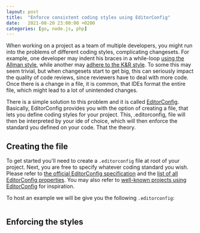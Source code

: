 ```yaml
---
layout: post
title:  "Enforce consistent coding styles using EditorConfig"
date:   2021-08-20 23:00:00 +0200
categories: [go, node.js, php]
---
```


When working on a project as a team of multiple developers, you might run into the problems of different coding styles, complicating changesets. For example, one developer may indent his braces in a while-loop [using the Allman style](https://en.wikipedia.org/wiki/Indentation_style#Allman_style), while another may [adhere to the K&R style](https://en.wikipedia.org/wiki/Indentation_style#K&R_style). To some this may seem trivial, but when changesets start to get big, this can seriously impact the quality of code reviews, since reviewers have to deal with more code. Once there is a change in a file, it is common, that IDEs format the entire file, which might lead to a lot of unintended changes.

There is a simple solution to this problem and it is called [EditorConfig](https://editorconfig.org/). Basically, EditorConfig provides you with the option of creating a file, that lets you define coding styles for your project. This, .editorconfig, file will then be interpreted by your ide of choice, which will then enforce the standard you defined on your code. That the theory.

## Creating the file

To get started you'll need to create a `.editorconfig` file at root of your project. Next, you are free to specify whatever coding standard you wish. Please refer to [the official EditorConfig specification](https://editorconfig-specification.readthedocs.io/) and the [list of all EditorConfig properties](https://github.com/editorconfig/editorconfig/wiki/EditorConfig-Properties). You may also refer to [well-known projects using EditorConfig](https://github.com/editorconfig/editorconfig/wiki/Projects-Using-EditorConfig) for inspiration.

To host an example we will be give you the following `.editorconfig`:
```
```


## Enforcing the styles


